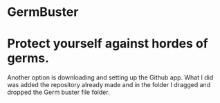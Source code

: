 GermBuster
==========

Protect yourself against hordes of germs. 
==========================================
Another option is downloading and setting up the Github app.
What I did was added the repository already made and in the folder I dragged and dropped the Germ buster file folder. 
